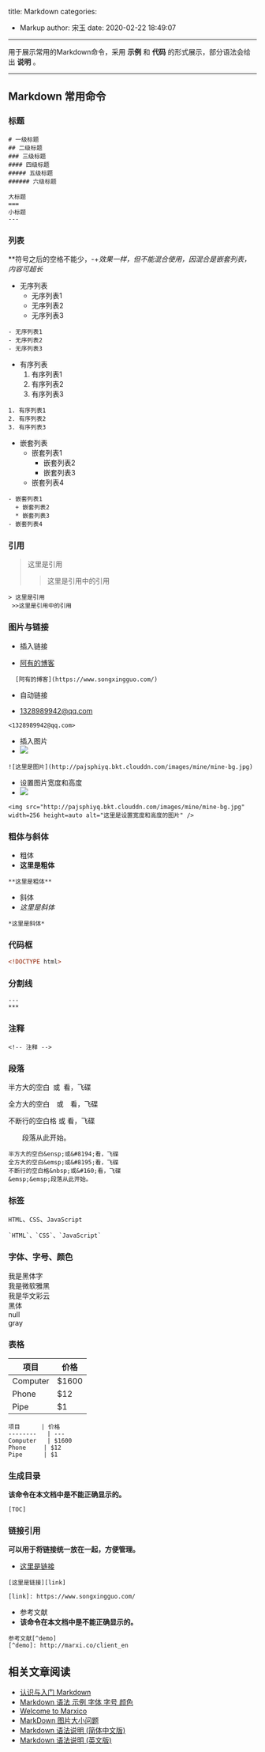 title: Markdown
categories:
 - Markup
author: 宋玉
date: 2020-02-22 18:49:07
---
用于展示常用的Markdown命令，采用 **示例** 和 **代码** 的形式展示，部分语法会给出 **说明** 。

---

<a name="916010e2"></a>
## Markdown 常用命令

<a name="32c65d8d"></a>
### 标题

```
# 一级标题
## 二级标题
### 三级标题
#### 四级标题
##### 五级标题
###### 六级标题
```

```
大标题
===
小标题
---
```

<a name="3712972d"></a>
### 列表

**符号之后的空格不能少，-+_效果一样，但不能混合使用，因混合是嵌套列表，内容可超长_

- 无序列表
  - 无序列表1
  - 无序列表2
  - 无序列表3

```
- 无序列表1
- 无序列表2
- 无序列表3
```

- 有序列表
  1. 有序列表1
  2. 有序列表2
  3. 有序列表3

```
1. 有序列表1
2. 有序列表2
3. 有序列表3
```

- 嵌套列表
  - 嵌套列表1
    - 嵌套列表2
    - 嵌套列表3
  - 嵌套列表4

```
- 嵌套列表1
  + 嵌套列表2
  * 嵌套列表3
- 嵌套列表4
```

<a name="3b61c966"></a>
### 引用

> 这里是引用
> > 这里是引用中的引用



```
> 这里是引用
 >>这里是引用中的引用
```

<a name="bb2ed14c"></a>
### 图片与链接

- 插入链接

- [阿有的博客](https://www.songxingguo.com/)

```
  [阿有的博客](https://www.songxingguo.com/)
```

- 自动链接

- [1328989942@qq.com](mailto:1328989942@qq.com)

```
<1328989942@qq.com>
```

- 插入图片
- ![](http://pajsphiyq.bkt.clouddn.com/images/mine/mine-bg.jpg#alt=%E8%BF%99%E9%87%8C%E6%98%AF%E5%9B%BE%E7%89%87)

```
![这里是图片](http://pajsphiyq.bkt.clouddn.com/images/mine/mine-bg.jpg)
```

- 设置图片宽度和高度
- ![](http://pajsphiyq.bkt.clouddn.com/images/mine/mine-bg.jpg#alt=%E8%BF%99%E9%87%8C%E6%98%AF%E8%AE%BE%E7%BD%AE%E5%AE%BD%E5%BA%A6%E5%92%8C%E9%AB%98%E5%BA%A6%E7%9A%84%E5%9B%BE%E7%89%87&height&width=256#alt=%E8%BF%99%E9%87%8C%E6%98%AF%E5%9B%BE%E7%89%87)

```
<img src="http://pajsphiyq.bkt.clouddn.com/images/mine/mine-bg.jpg" width=256 height=auto alt="这里是设置宽度和高度的图片" />
```

<a name="e4bbbf72"></a>
### 粗体与斜体

- 粗体
- **这里是粗体**

```
**这里是粗体**
```

- 斜体
- _这里是斜体_

```
*这里是斜体*
```

<a name="73266dec"></a>
### 代码框

```html
<!DOCTYPE html>
```

<a name="8c47ecd4"></a>
### 分割线

```
---
***
```

<a name="ee656aa1"></a>
### 注释

```
<!-- 注释 -->
```

<a name="d482086f"></a>
### 段落

半方大的空白 或 看，飞碟


全方大的空白 或 看，飞碟


不断行的空白格 或 看，飞碟


  段落从此开始。

```
半方大的空白&ensp;或&#8194;看，飞碟
全方大的空白&emsp;或&#8195;看，飞碟
不断行的空白格&nbsp;或&#160;看，飞碟
&emsp;&emsp;段落从此开始。
```

<a name="14d34236"></a>
### 标签

`HTML`、`CSS`、`JavaScript`

```
`HTML`、`CSS`、`JavaScript`
```

<a name="57777e89"></a>
### 字体、字号、颜色

我是黑体字<br />
我是微软雅黑<br />
我是华文彩云<br />
黑体<br />
null<br />
gray
<a name="b339aa87"></a>
### 表格
| 项目 | 价格 |
| --- | --- |
| Computer | $1600 |
| Phone | $12 |
| Pipe | $1 |


```
项目      | 价格
--------   | ---
Computer   | $1600
Phone     | $12
Pipe      | $1
```

<a name="84a8c866"></a>
### 生成目录

**该命令在本文档中是不能正确显示的。**

```
[TOC]
```

<a name="bf3eda0e"></a>
### 链接引用

**可以用于将链接统一放在一起，方便管理。**

- [这里是链接](https://www.songxingguo.com/)

```
[这里是链接][link]

[link]: https://www.songxingguo.com/
```

- 参考文献
- **该命令在本文档中是不能正确显示的。**

```
参考文献[^demo]
[^demo]: http://marxi.co/client_en
```

<a name="84f1dff8"></a>
## 相关文章阅读

- [认识与入门 Markdown](https://sspai.com/post/25137)
- [Markdown 语法 示例 字体 字号 颜色](https://blog.csdn.net/u011419965/article/details/50536937)
- [Welcome to Marxico](http://marxi.co/#fn:demo)
- [MarkDown 图片大小问题](https://blog.csdn.net/yhl_leo/article/details/50099843)
- [Markdown 语法说明 (简体中文版)](http://wowubuntu.com/markdown/#list)
- [Markdown 语法说明 (英文版)](https://daringfireball.net/projects/markdown/syntax)
